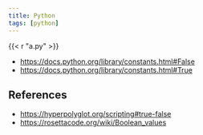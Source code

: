 ```yaml
---
title: Python
tags: [python]
---
```


{{< r "a.py" >}}

- <https://docs.python.org/library/constants.html#False>
- <https://docs.python.org/library/constants.html#True>

## References

- <https://hyperpolyglot.org/scripting#true-false>
- <https://rosettacode.org/wiki/Boolean_values>

